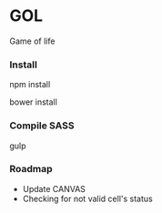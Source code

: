 # GOL

Game of life

### Install

npm install

bower install

### Compile SASS

gulp

### Roadmap

- Update CANVAS
- Checking for not valid cell's status